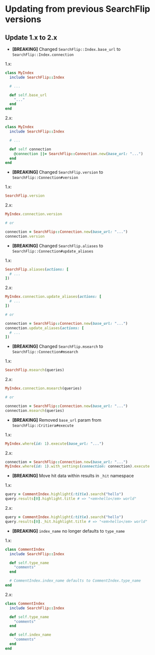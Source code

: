 
# Updating from previous SearchFlip versions

## Update 1.x to 2.x

* **[BREAKING]** Changed `SearchFlip::Index.base_url` to `SearchFlip::Index.connection`

1.x:

```ruby
class MyIndex
  include SearchFlip::Index

  # ...

  def self.base_url
    "..."
  end
end
```

2.x:

```ruby
class MyIndex
  include SearchFlip::Index

  # ...

  def self connection
    @connection ||= SearchFlip::Connection.new(base_url: "...")
  end
end
```

* **[BREAKING]** Changed `SearchFlip.version` to `SearchFlip::Connection#version`

1.x:

```ruby
SearchFlip.version
```

2.x:

```ruby
MyIndex.connection.version

# or

connection = SearchFlip::Connection.new(base_url: "...")
connection.version
```

* **[BREAKING]** Changed `SearchFlip.aliases` to `SearchFlip::Connection#update_aliases`

1.x:

```ruby
SearchFlip.aliases(actions: [
  # ...
])
```

2.x:

```ruby
MyIndex.connection.update_aliases(actions: [
  # ...
])

# or

connection = SearchFlip::Connection.new(base_url: "...")
connection.update_aliases(actions: [
  # ...
])
```

* **[BREAKING]** Changed `SearchFlip.msearch` to `SearchFlip::Connection#msearch`

1.x:

```ruby
SearchFlip.msearch(queries)
```

2.x:

```ruby
MyIndex.connection.msearch(queries)

# or

connection = SearchFlip::Connection.new(base_url: "...")
connection.msearch(queries)
```

* **[BREAKING]** Removed `base_url` param from `SearchFlip::Critiera#execute`

1.x:

```ruby
MyIndex.where(id: 1).execute(base_url: "...")
```

2.x:

```ruby
connection = SearchFlip::Connection.new(base_url: "...")
MyIndex.where(id: 1).with_settings(connection: connection).execute
```

* **[BREAKING]** Move hit data within results in `_hit` namespace

1.x:

```ruby
query = CommentIndex.highlight(:title).search("hello")
query.results[0].highlight.title # => "<em>hello</em> world"
```

2.x:

```ruby
query = CommentIndex.highlight(:title).search("hello")
query.results[0]._hit.highlight.title # => "<em>hello</em> world"
```

* **[BREAKING]** `index_name` no longer defaults to `type_name`

1.x:

```ruby
class CommentIndex
  include SearchFlip::Index

  def self.type_name
    "comments"
  end

  # CommentIndex.index_name defaults to CommentIndex.type_name
end
```

2.x:

```ruby
class CommentIndex
  include SearchFlip::Index

  def self.type_name
    "comments"
  end

  def self.index_name
    "comments"
  end
end
```

